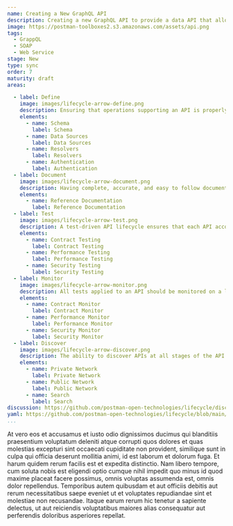 ```yaml
---
name: Creating a New GraphQL API
description: Creating a new GraphQL API to provide a data API that allows consumers to query the whole graph.
image: https://postman-toolboxes2.s3.amazonaws.com/assets/api.png
tags:
  - GrappQL
  - SOAP
  - Web Service
stage: New
type: sync
order: 7
maturity: draft
areas:

  - label: Define
    image: images/lifecycle-arrow-define.png
    description: Ensuring that operations supporting an API is properly defined, as well as what is needed to properly design and bring an API to life. A little planning and organization at this step of an APIs journey can go a long way towards ensuring the overall health and velocity of an API, and the applications that depend on this internal, partner, or public API.
    elements:
      - name: Schema
        label: Schema   
      - name: Data Sources
        label: Data Sources   
      - name: Resolvers
        label: Resolvers   
      - name: Authentication
        label: Authentication                          
  - label: Document
    image: images/lifecycle-arrow-document.png
    description: Having complete, accurate, and easy to follow document is essential for all APIs, helping alleviate the number one pain point for API consumers when it comes to onboarding with an API, as well as expanding the number of API paths an application puts to work, making API documentation one of the most important areas of the API lifecycle.
    elements:
      - name: Reference Documentation
        label: Reference Documentation    
  - label: Test
    image: images/lifecycle-arrow-test.png
    description: A test-driven API lifecycle ensures that each API accomplishes the intended purpose it was developed for, providing manual and automated ways to ensure an API hasn't changed unexpectedly, is as performant as required, and meets the security expectations of everyone involved, helping establish a high quality of service consistently across all APIs.
    elements:
      - name: Contract Testing
        label: Contract Testing   
      - name: Performance Testing
        label: Performance Testing   
      - name: Security Testing
        label: Security Testing  
  - label: Monitor
    image: images/lifecycle-arrow-monitor.png
    description: All tests applied to an API should be monitored on a logical schedule and from relevant geographic regions, monitoring that APIs aren't breaking their contract, falling below their agreed upon service level agreement (SLA), or becoming a security risk, helping automate the quality of service across APIs in a way that allows teams to be as productive as possible.
    elements:
      - name: Contract Monitor
        label: Contract Monitor   
      - name: Performance Monitor
        label: Performance Monitor   
      - name: Security Monitor
        label: Security Monitor                  
  - label: Discover
    image: images/lifecycle-arrow-discover.png
    description: The ability to discover APIs at all stages of the API lifecycle is key to reduce redundancy across operations, helping teams find existing APIs before they develop new ones, and properly match API consumers with the right APIs, supporting documentation, relevant workflows, and the feedback loops that exist as part of the operation of APIs internally within the enterprise, or externally with 3rd party developers.
    elements:
      - name: Private Network
        label: Private Network   
      - name: Public Network
        label: Public Network   
      - name: Search
        label: Search    
discussion: https://github.com/postman-open-technologies/lifecycle/discussions/28      
yaml: https://github.com/postman-open-technologies/lifecycle/blob/main/_blueprints/creating-a-new-graphql-api.md       
...
```

<p>At vero eos et accusamus et iusto odio dignissimos ducimus qui blanditiis praesentium voluptatum deleniti atque corrupti quos dolores et quas molestias excepturi sint occaecati cupiditate non provident, similique sunt in culpa qui officia deserunt mollitia animi, id est laborum et dolorum fuga. Et harum quidem rerum facilis est et expedita distinctio. Nam libero tempore, cum soluta nobis est eligendi optio cumque nihil impedit quo minus id quod maxime placeat facere possimus, omnis voluptas assumenda est, omnis dolor repellendus. Temporibus autem quibusdam et aut officiis debitis aut rerum necessitatibus saepe eveniet ut et voluptates repudiandae sint et molestiae non recusandae. Itaque earum rerum hic tenetur a sapiente delectus, ut aut reiciendis voluptatibus maiores alias consequatur aut perferendis doloribus asperiores repellat.</p>